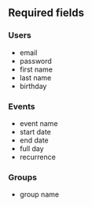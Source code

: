 ## Required fields

### Users 

- email
- password
- first name
- last name
- birthday

### Events

- event name
- start date
- end date
- full day
- recurrence

### Groups

- group name
